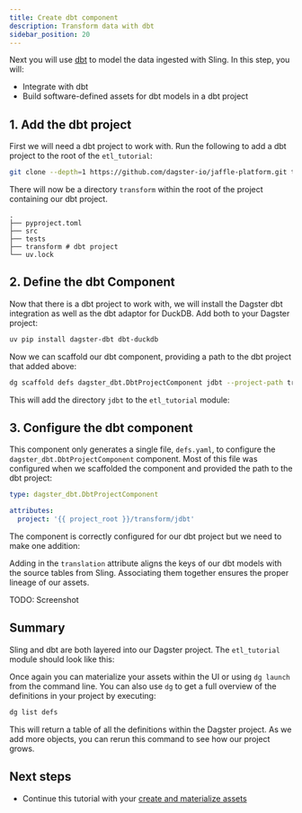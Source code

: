 ```yaml
---
title: Create dbt component
description: Transform data with dbt
sidebar_position: 20
---
```


Next you will use [dbt](https://www.getdbt.com/) to model the data ingested with Sling. In this step, you will:

- Integrate with dbt
- Build software-defined assets for dbt models in a dbt project

## 1. Add the dbt project

First we will need a dbt project to work with. Run the following to add a dbt project to the root of the `etl_tutorial`:

```bash
git clone --depth=1 https://github.com/dagster-io/jaffle-platform.git transform && rm -rf transform/.git
```

There will now be a directory `transform` within the root of the project containing our dbt project.

```
.
├── pyproject.toml
├── src
├── tests
├── transform # dbt project
└── uv.lock
```

## 2. Define the dbt Component

Now that there is a dbt project to work with, we will install the Dagster dbt integration as well as the dbt adaptor for DuckDB. Add both to your Dagster project:

```bash
uv pip install dagster-dbt dbt-duckdb
```

Now we can scaffold our dbt component, providing a path to the dbt project that added above:

```bash
dg scaffold defs dagster_dbt.DbtProjectComponent jdbt --project-path transform/jdbt
```

This will add the directory `jdbt` to the `etl_tutorial` module:

<CliInvocationExample path="docs_snippets/docs_snippets/guides/tutorials/etl_tutorial/tree/dbt.txt" />

## 3. Configure the dbt component

This component only generates a single file, `defs.yaml`, to configure the `dagster_dbt.DbtProjectComponent` component.  Most of this file was configured when we scaffolded the component and provided the path to the dbt project:

```yaml
type: dagster_dbt.DbtProjectComponent

attributes:
  project: '{{ project_root }}/transform/jdbt'
```

The component is correctly configured for our dbt project but we need to make one addition:

<CodeExample
    path="docs_snippets/docs_snippets/guides/tutorials/etl_tutorial/src/etl_tutorial/defs/jdbt/defs.yaml"
    language="yaml"
    title="src/etl_tutorial/defs/jdbt/defs.yaml"
/>

Adding in the `translation` attribute aligns the keys of our dbt models with the source tables from Sling. Associating them together ensures the proper lineage of our assets.

TODO: Screenshot

## Summary

Sling and dbt are both layered into our Dagster project. The `etl_tutorial` module should look like this:

<CliInvocationExample path="docs_snippets/docs_snippets/guides/tutorials/etl_tutorial/tree/step-1.txt" />

Once again you can materialize your assets within the UI or using `dg launch` from the command line. You can also use `dg` to get a full overview of the definitions in your project by executing:

```bash
dg list defs
```

This will return a table of all the definitions within the Dagster project. As we add more objects, you can rerun this command to see how our project grows.

## Next steps

- Continue this tutorial with your [create and materialize assets](/etl-pipeline-tutorial/create-and-materialize-assets)
